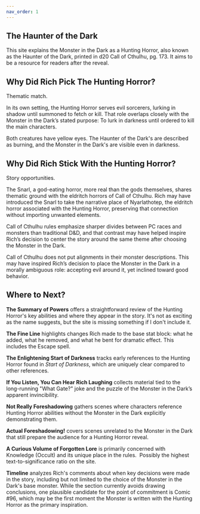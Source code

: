 ```yaml
---
nav_order: 1
---
```

## The Haunter of the Dark

This site explains the Monster in the Dark as a Hunting Horror, also known as the Haunter of the Dark, printed in d20 Call of Cthulhu, pg. 173.  It aims to be a resource for readers after the reveal.

## Why Did Rich Pick The Hunting Horror?

Thematic match.

In its own setting, the Hunting Horror serves evil sorcerers, lurking in shadow until summoned to fetch or kill. That role overlaps closely with the Monster in the Dark’s stated purpose: To lurk in darkness until ordered to kill the main characters.

Both creatures have yellow eyes.  The Haunter of the Dark's are described as burning, and the Monster in the Dark's are visible even in darkness.

## Why Did Rich Stick With the Hunting Horror?

Story opportunities.

The Snarl, a god-eating horror, more real than the gods themselves, shares thematic ground with the eldritch horrors of Call of Cthulhu. Rich may have introduced the Snarl to take the narrative place of Nyarlathotep, the eldritch horror associated with the Hunting Horror, preserving that connection without importing unwanted elements.

Call of Cthulhu rules emphasize sharper divides between PC races and monsters than traditional D&D, and that contrast may have helped inspire Rich’s decision to center the story around the same theme after choosing the Monster in the Dark.

Call of Cthulhu does not put alignments in their monster descriptions.  This may have inspired Rich’s decision to place the Monster in the Dark in a morally ambiguous role: accepting evil around it, yet inclined toward good behavior.

## Where to Next?

**The Summary of Powers** offers a straightforward review of the Hunting Horror's key abilities and where they appear in the story. It's not as exciting as the name suggests, but the site is missing something if I don't include it.

**The Fine Line** highlights changes Rich made to the base stat block: what he added, what he removed, and what he bent for dramatic effect. This includes the Escape spell.

**The Enlightening Start of Darkness** tracks early references to the Hunting Horror found in *Start of Darkness*, which are uniquely clear compared to other references.

**If You Listen, You Can Hear Rich Laughing** collects material tied to the long-running "What Gate?" joke and the  puzzle of the Monster in the Dark’s apparent invincibility.

**Not Really Foreshadowing** gathers scenes where  characters reference Hunting Horror abilities without the Monster in the Dark explicitly demonstrating them.

**Actual Foreshadowing!** covers scenes unrelated to the Monster in the Dark that still prepare the audience for a Hunting Horror reveal.

**A Curious Volume of Forgotten Lore** is primarily concerned with Knowledge (Occult) and its unique place in the rules.  Possibly the highest text-to-significance ratio on the site.

**Timeline** analyzes Rich's comments about when key decisions were made in the story, including but not limited to the choice of the Monster in the Dark's base monster. While the section currently avoids drawing conclusions, one plausible candidate for the point of commitment is Comic #96, which may be the first moment the Monster is written with the Hunting Horror as the primary inspiration.

